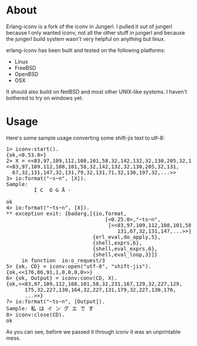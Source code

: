 About
=====

Erlang-iconv is a fork of the iconv in Jungerl. I pulled it out of jungerl
because I only wanted iconv, not all the other stuff in jungerl and because the
jungerl build system wasn't very helpful on anything but linux.

erlang-iconv has been built and tested on the following platforms:

* Linux
* FreeBSD
* OpenBSD
* OSX

It should also build on NetBSD and most other UNIX-like systems. I haven't
bothered to try on windows yet.

Usage
=====

Here's some sample usage converting some shift-jis text to utf-8:

<pre>
1&gt; iconv:start().
{ok,&lt;0.53.0&gt;}
2&gt; X = &lt;&lt;83,97,109,112,108,101,58,32,142,132,32,130,205,32,131,67,32,131,147,32,131,79,32,131,71,32,130,197,32,130,183,13,10&gt;&gt;.
&lt;&lt;83,97,109,112,108,101,58,32,142,132,32,130,205,32,131,
  67,32,131,147,32,131,79,32,131,71,32,130,197,32,...&gt;&gt;
3&gt; io:format("~s~n", [X]).
Sample:
         Í C  O G Å ·

ok
4&gt; io:format("~ts~n", [X]).
** exception exit: {badarg,[{io,format,
                                [&lt;0.25.0&gt;,"~ts~n",
                                 [&lt;&lt;83,97,109,112,108,101,58,32,142,132,32,130,205,32,
                                    131,67,32,131,147,...&gt;&gt;]]},
                            {erl_eval,do_apply,5},
                            {shell,exprs,6},
                            {shell,eval_exprs,6},
                            {shell,eval_loop,3}]}
     in function  io:o_request/3
5&gt; {ok, CD} = iconv:open("utf-8", "shift-jis").
{ok,&lt;&lt;176,86,91,1,0,0,0,0&gt;&gt;}
6&gt; {ok, Output} = iconv:conv(CD, X).
{ok,&lt;&lt;83,97,109,112,108,101,58,32,231,167,129,32,227,129,
      175,32,227,130,164,32,227,131,179,32,227,130,176,
      ...&gt;&gt;}
7&gt; io:format("~ts~n", [Output]).
Sample: 私 は イ ン グ エ で す
8&gt; iconv:close(CD).
ok
</pre>

As you can see, before we passed it through iconv it was an unprintable mess.


